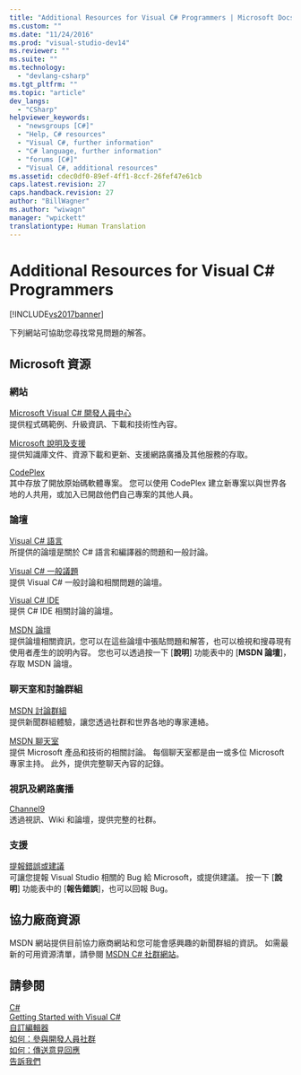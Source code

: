 ```yaml
---
title: "Additional Resources for Visual C# Programmers | Microsoft Docs"
ms.custom: ""
ms.date: "11/24/2016"
ms.prod: "visual-studio-dev14"
ms.reviewer: ""
ms.suite: ""
ms.technology: 
  - "devlang-csharp"
ms.tgt_pltfrm: ""
ms.topic: "article"
dev_langs: 
  - "CSharp"
helpviewer_keywords: 
  - "newsgroups [C#]"
  - "Help, C# resources"
  - "Visual C#, further information"
  - "C# language, further information"
  - "forums [C#]"
  - "Visual C#, additional resources"
ms.assetid: cdec0df0-89ef-4ff1-8ccf-26fef47e61cb
caps.latest.revision: 27
caps.handback.revision: 27
author: "BillWagner"
ms.author: "wiwagn"
manager: "wpickett"
translationtype: Human Translation
---
```

# Additional Resources for Visual C# Programmers
[!INCLUDE[vs2017banner](../../csharp/includes/vs2017banner.md)]

下列網站可協助您尋找常見問題的解答。  
  
## Microsoft 資源  
  
### 網站  
 [Microsoft Visual C\# 開發人員中心](http://go.microsoft.com/fwlink/?LinkId=47811)  
 提供程式碼範例、升級資訊、下載和技術性內容。  
  
 [Microsoft 說明及支援](http://go.microsoft.com/fwlink/?LinkID=108287)  
 提供知識庫文件、資源下載和更新、支援網路廣播及其他服務的存取。  
  
 [CodePlex](http://go.microsoft.com/fwlink/?LinkId=137330)  
 其中存放了開放原始碼軟體專案。  您可以使用 CodePlex 建立新專案以與世界各地的人共用，或加入已開啟他們自己專案的其他人員。  
  
### 論壇  
 [Visual C\# 語言](http://go.microsoft.com/fwlink/?LinkId=165947)  
 所提供的論壇是關於 C\# 語言和編譯器的問題和一般討論。  
  
 [Visual C\# 一般議題](http://go.microsoft.com/fwlink/?LinkId=165948)  
 提供 Visual C\# 一般討論和相關問題的論壇。  
  
 [Visual C\# IDE](http://go.microsoft.com/fwlink/?LinkId=165951)  
 提供 C\# IDE 相關討論的論壇。  
  
 [MSDN 論壇](http://go.microsoft.com/fwlink/?LinkId=157697)  
 提供論壇相關資訊，您可以在這些論壇中張貼問題和解答，也可以檢視和搜尋現有使用者產生的說明內容。  您也可以透過按一下 \[**說明**\] 功能表中的 \[**MSDN 論壇**\]，存取 MSDN 論壇。  
  
### 聊天室和討論群組  
 [MSDN 討論群組](http://go.microsoft.com/fwlink/?LinkId=145961)  
 提供新聞群組體驗，讓您透過社群和世界各地的專家連絡。  
  
 [MSDN 聊天室](http://go.microsoft.com/fwlink/?LinkId=145962)  
 提供 Microsoft 產品和技術的相關討論。  每個聊天室都是由一或多位 Microsoft 專家主持。  此外，提供完整聊天內容的記錄。  
  
### 視訊及網路廣播  
 [Channel9](http://go.microsoft.com/fwlink/?LinkID=123827)  
 透過視訊、Wiki 和論壇，提供完整的社群。  
  
### 支援  
 [提報錯誤或建議](http://go.microsoft.com/fwlink/?LinkID=79804)  
 可讓您提報 Visual Studio 相關的 Bug 給 Microsoft，或提供建議。  按一下 \[**說明**\] 功能表中的 \[**報告錯誤**\]，也可以回報 Bug。  
  
## 協力廠商資源  
 MSDN 網站提供目前協力廠商網站和您可能會感興趣的新聞群組的資訊。  如需最新的可用資源清單，請參閱 [MSDN C\# 社群網站](http://go.microsoft.com/fwlink/?LinkId=165945)。  
  
## 請參閱  
 [C\#](../../csharp/csharp.md)   
 [Getting Started with Visual C\#](../../csharp/getting-started/getting-started-with-csharp.md)   
 [自訂編輯器](/visual-studio/ide/customizing-the-editor)   
 [如何：參與開發人員社群](../Topic/How%20to:%20Get%20Involved%20in%20the%20Developer%20Community.md)   
 [如何：傳送意見回應](../Topic/How%20to:%20Send%20Feedback%20About%20Visual%20Studio.md)   
 [告訴我們](/visual-studio/ide/talk-to-us)